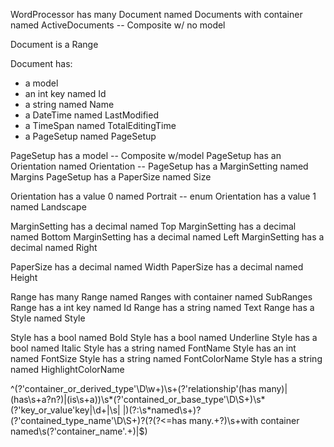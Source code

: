 ﻿WordProcessor has many Document named Documents with container named ActiveDocuments  -- Composite w/ no model

Document is a Range

Document has:
* a model 
* an int key named Id
* a string named Name
* a DateTime named LastModified
* a TimeSpan named TotalEditingTime
* a PageSetup named PageSetup

PageSetup has a model -- Composite w/model
PageSetup has an Orientation named Orientation -- 
PageSetup has a MarginSetting named Margins
PageSetup has a PaperSize named Size

Orientation has a value 0 named Portrait -- enum
Orientation has a value 1 named Landscape

MarginSetting has a decimal named Top
MarginSetting has a decimal named Bottom
MarginSetting has a decimal named Left
MarginSetting has a decimal named Right

PaperSize has a decimal named Width
PaperSize has a decimal named Height

Range has many Range named Ranges with container named SubRanges
Range has a int key named Id
Range has a string named Text
Range has a Style named Style

Style has a bool named Bold
Style has a bool named Underline
Style has a bool named Italic
Style has a string named FontName
Style has an int named FontSize
Style has a string named FontColorName
Style has a string named HighlightColorName

^(?'container_or_derived_type'\D\w+)\s+(?'relationship'(has many)|(has\s+a?n?)|(is\s+a))\s*(?'contained_or_base_type'\D\S+)\s*(?'key_or_value'key|\d+|\s| |)(?:\s*named\s+)?(?'contained_type_name'\D\S+)?(?(?<=has many.+?)\s+with container named\s(?'container_name'.+)|$)

